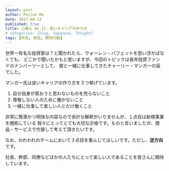 ```yaml
---
layout: post
author: Peilun Ma
date: 2017-09-13
published: true
title: 心構え No.11：良いキャリアの作り方
# categories: [blog, Japanese, Thought]
tags: [共有, 発信, 期待行動]
---
```

世界一有名な投資家は？と聞かれたら、ウォーレン・バフェットを思い浮かばなくても、
どこかで聞いたかもと思いますが、今回のトピックは長年投資ファンドのナンバーツーとして、
彼と一緒に仕事してきたチャーリー・マンガーの話でした。

マンガー氏は良いキャリアの作り方を３つ挙げています。
1. 自分自身が買おうと思わないものを売らないこと
2. 尊敬しない人のために働かないこと
3. 一緒に仕事して楽しい人とだけ働くこと

非常に簡潔かつ明快な内容なので余計な解釈がいりませんが、１点目は新規事業を開拓している
我々にとってとても大切な示唆です。ものと言いましたが、商品・サービスで代替して考えて頂きたいです。

なお、われわれのチームにおいて３点目を重んじてほしいです。ただし、**逆方向**です。

社長、幹部、同僚などほかの人たちにとって楽しい人であることを皆さんに期待しています。
